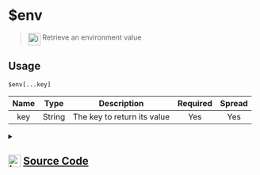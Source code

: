 # $env
> <img align="top" src="https://upload.wikimedia.org/wikipedia/commons/thumb/e/e4/Infobox_info_icon.svg/160px-Infobox_info_icon.svg.png?20150409153300" alt="image" width="25" height="auto"> Retrieve an environment value
## Usage
```
$env[...key]
```
| Name | Type | Description | Required | Spread
| :---: | :---: | :---: | :---: | :---: |
key | String | The key to return its value | Yes | Yes
<details>
<summary>
    
## <img align="top" src="https://cdn4.iconfinder.com/data/icons/iconsimple-logotypes/512/github-512.png" alt="image" width="25" height="auto">  [Source Code](https://github.com/tryforge/ForgeScript-V2/blob/main/src/native/env.ts)
    
</summary>
    
```ts
import { ArgType, NativeFunction } from "../structures/NativeFunction"
import { Return } from "../structures/Return"

export default new NativeFunction({
    name: "$env",
    version: "1.0.0",
    description: "Retrieve an environment value",
    args: [
        {
            name: "key",
            description: "The key to return its value",
            required: true,
            type: ArgType.String,
            rest: true
        }
    ],
    brackets: true,
    unwrap: true,
    execute(ctx, [ args ]) {
        const env = ctx.getEnvironmentKey(args)
        return Return.successJSON(env)
    },
})
```
    
</details>